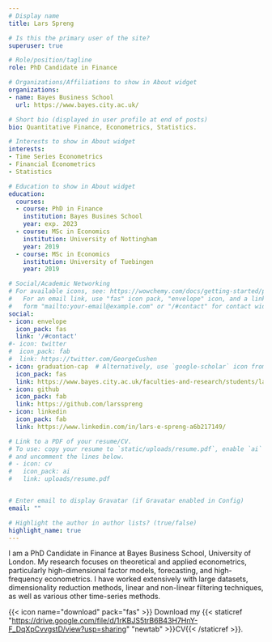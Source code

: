 ```yaml
---
# Display name
title: Lars Spreng

# Is this the primary user of the site?
superuser: true

# Role/position/tagline
role: PhD Candidate in Finance

# Organizations/Affiliations to show in About widget
organizations:
- name: Bayes Business School
  url: https://www.bayes.city.ac.uk/

# Short bio (displayed in user profile at end of posts)
bio: Quantitative Finance, Econometrics, Statistics.

# Interests to show in About widget
interests:
- Time Series Econometrics
- Financial Econometrics
- Statistics

# Education to show in About widget
education:
  courses:
  - course: PhD in Finance
    institution: Bayes Busines School
    year: exp. 2023
  - course: MSc in Economics
    institution: University of Nottingham
    year: 2019
  - course: MSc in Economics
    institution: University of Tuebingen
    year: 2019

# Social/Academic Networking
# For available icons, see: https://wowchemy.com/docs/getting-started/page-builder/#icons
#   For an email link, use "fas" icon pack, "envelope" icon, and a link in the
#   form "mailto:your-email@example.com" or "/#contact" for contact widget.
social:
- icon: envelope
  icon_pack: fas
  link: '/#contact'
#- icon: twitter
#  icon_pack: fab
#  link: https://twitter.com/GeorgeCushen
- icon: graduation-cap  # Alternatively, use `google-scholar` icon from `ai` icon pack
  icon_pack: fas
  link: https://www.bayes.city.ac.uk/faculties-and-research/students/lars-spreng
- icon: github
  icon_pack: fab
  link: https://github.com/larsspreng
- icon: linkedin
  icon_pack: fab
  link: https://www.linkedin.com/in/lars-e-spreng-a6b217149/

# Link to a PDF of your resume/CV.
# To use: copy your resume to `static/uploads/resume.pdf`, enable `ai` icons in `params.toml`, 
# and uncomment the lines below.
# - icon: cv
#   icon_pack: ai
#   link: uploads/resume.pdf 


# Enter email to display Gravatar (if Gravatar enabled in Config)
email: ""

# Highlight the author in author lists? (true/false)
highlight_name: true
---
```


I am a PhD Candidate in Finance at Bayes Business School, University of London. My research focuses on theoretical and applied econometrics, particularly high-dimensional factor models, forecasting, and high-frequency econometrics. I have worked extensively with large datasets, dimensionality reduction methods, linear and non-linear filtering techniques, as well as various other time-series methods. 

{{< icon name="download" pack="fas" >}} Download my {{< staticref "https://drive.google.com/file/d/1rKBJS5trB6B43H7HnY-F_DqXpCvvgstD/view?usp=sharing" "newtab" >}}CV{{< /staticref >}}.
